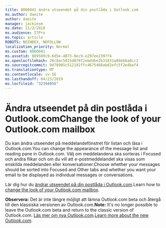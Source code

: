 ```yaml
---
title: 8000041 ändra utseendet på din postlåda i Outlook.com
ms.author: daeite
author: daeite
manager: jackiesm
ms.date: 11/2/2018
ms.audience: ITPro
ms.topic: article
ROBOTS: NOINDEX, NOFOLLOW
localization_priority: Normal
ms.custom: 8000041
ms.assetid: 089589c9-6d5e-4073-8ec9-e297ee2397f4
ms.openlocfilehash: 20c8ac5d15d878f2ebddbe2b31831a89eb6a0cc2
ms.sourcegitcommit: 9d78905c512192ffc4675468abd2efc5f2e4baf4
ms.translationtype: MT
ms.contentlocale: sv-SE
ms.lasthandoff: 04/23/2019
ms.locfileid: "32394056"
---
```

# <a name="change-the-look-of-your-outlookcom-mailbox"></a><span data-ttu-id="4fb3f-102">Ändra utseendet på din postlåda i Outlook.com</span><span class="sxs-lookup"><span data-stu-id="4fb3f-102">Change the look of your Outlook.com mailbox</span></span>

<span data-ttu-id="4fb3f-103">Du kan ändra utseendet på meddelandefönstret för listan och läsa i Outlook.com.</span><span class="sxs-lookup"><span data-stu-id="4fb3f-103">You can change the appearance of the message list and reading pane in Outlook.com.</span></span> <span data-ttu-id="4fb3f-104">Välj om meddelandena ska sorteras i Focused och andra flikar och om du vill att e-postmeddelandet ska visas som enskilda meddelanden eller konversationer.</span><span class="sxs-lookup"><span data-stu-id="4fb3f-104">Choose whether your messages should be sorted into Focused and Other tabs and whether you want your email to be displayed as individual messages or conversations.</span></span>
  
<span data-ttu-id="4fb3f-105">Lär dig hur du [ändrar utseendet på din postlåda i Outlook.com](https://go.microsoft.com/fwlink/p/?linkid=2001401&amp;clcid=0x409).</span><span class="sxs-lookup"><span data-stu-id="4fb3f-105">Learn how to [change the look of your Outlook.com mailbox](https://go.microsoft.com/fwlink/p/?linkid=2001401&amp;clcid=0x409).</span></span>
  
 <span data-ttu-id="4fb3f-106">**Observera:** Det är inte längre möjligt att lämna Outlook.com beta och återgå till den klassiska versionen av Outlook.com.</span><span class="sxs-lookup"><span data-stu-id="4fb3f-106">**Note:** It's no longer possible to leave the Outlook.com beta and return to the classic version of Outlook.com.</span></span> <span data-ttu-id="4fb3f-107">[Läs mer om nya Outlook.com](https://go.microsoft.com/fwlink/p/?linkid=874356).</span><span class="sxs-lookup"><span data-stu-id="4fb3f-107">[Learn more about the new Outlook.com](https://go.microsoft.com/fwlink/p/?linkid=874356).</span></span>
  

